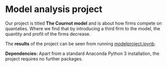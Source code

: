 # Model analysis project

Our project is titled **The Cournot model** and is about how firms compete on quantaties. 
Where we find that by introducing a third firm to the model, the quantity and profit of the firms decrease.

The **results** of the project can be seen from running [modelproject.ipynb](modelproject.ipynb).

**Dependencies:** Apart from a standard Anaconda Python 3 installation, the project requires no further packages.